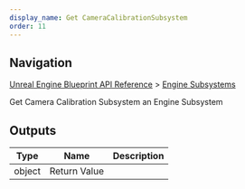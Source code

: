 ```yaml
---
display_name: Get CameraCalibrationSubsystem
order: 11
---
```

## Navigation

[Unreal Engine Blueprint API Reference](https://dev.epicgames.com/documentation/en-us/unreal-engine/BlueprintAPI) > [Engine Subsystems](https://dev.epicgames.com/documentation/en-us/unreal-engine/BlueprintAPI/EngineSubsystems)

Get Camera Calibration Subsystem an Engine Subsystem

## Outputs

| Type | Name | Description |
| --- | --- | --- |
| object | Return Value |  |

